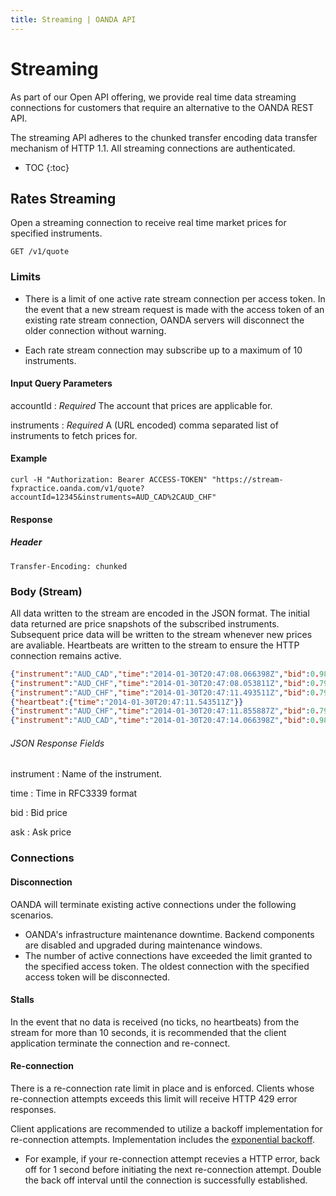 ```yaml
---
title: Streaming | OANDA API
---
```


# Streaming

As part of our Open API offering, we provide real time data streaming connections for customers that require an alternative to the OANDA REST API. 

The streaming API adheres to the chunked transfer encoding data transfer mechanism of HTTP 1.1.  All streaming connections are authenticated.

* TOC
{:toc}

## Rates Streaming

Open a streaming connection to receive real time market prices for specified instruments.


    GET /v1/quote

### Limits

* There is a limit of one active rate stream connection per access token.  In the event that a new stream request is made with the access token of an existing rate stream connection, OANDA servers will disconnect the older connection without warning.

* Each rate stream connection may subscribe up to a maximum of 10 instruments.

#### Input Query Parameters

accountId
: _Required_ The account that prices are applicable for.

instruments
: _Required_ A (URL encoded) comma separated list of instruments to fetch prices for. 


#### Example

    curl -H "Authorization: Bearer ACCESS-TOKEN" "https://stream-fxpractice.oanda.com/v1/quote?accountId=12345&instruments=AUD_CAD%2CAUD_CHF"

#### Response

##### Header

~~~Header
Transfer-Encoding: chunked
~~~

### Body (Stream)

All data written to the stream are encoded in the JSON format.
The initial data returned are price snapshots of the subscribed instruments.  Subsequent price data will be written to the stream whenever new prices are avaliable.
Heartbeats are written to the stream to ensure the HTTP connection remains active.

~~~json
{"instrument":"AUD_CAD","time":"2014-01-30T20:47:08.066398Z","bid":0.98114,"ask":0.98139}
{"instrument":"AUD_CHF","time":"2014-01-30T20:47:08.053811Z","bid":0.79353,"ask":0.79382}
{"instrument":"AUD_CHF","time":"2014-01-30T20:47:11.493511Z","bid":0.79355,"ask":0.79387}
{"heartbeat":{"time":"2014-01-30T20:47:11.543511Z"}}
{"instrument":"AUD_CHF","time":"2014-01-30T20:47:11.855887Z","bid":0.79357,"ask":0.79390}
{"instrument":"AUD_CAD","time":"2014-01-30T20:47:14.066398Z","bid":0.98112,"ask":0.98138}
~~~

###### JSON Response Fields

instrument
: Name of the instrument.

time
: Time in RFC3339 format

bid
: Bid price

ask
: Ask price

### Connections

#### Disconnection

OANDA will terminate existing active connections under the following scenarios.

* OANDA's infrastructure maintenance downtime. Backend components are disabled and upgraded during maintenance windows.
* The number of active connections have exceeded the limit granted to the specified access token.  The oldest connection with the specified access token will be disconnected.

#### Stalls

In the event that no data is received (no ticks, no heartbeats) from the stream for more than 10 seconds, it is recommended that the client application terminate the connection and re-connect.  

#### Re-connection

There is a re-connection rate limit in place and is enforced.  Clients whose re-connection attempts exceeds this limit will receive HTTP 429 error responses.  

Client applications are recommended to utilize a backoff implementation for re-connection attempts.  Implementation includes the [exponential backoff](http://en.wikipedia.org/wiki/Exponential_backoff).  

* For example, if your re-connection attempt recevies a HTTP error, back off for 1 second before initiating the next re-connection attempt.  Double the back off interval until the connection is successfully established.


